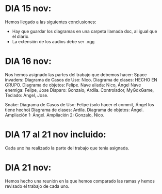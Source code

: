 
# DIA 15 nov:
Hemos llegado a las siguientes conclusiones:
- Hay que guardar los diagramas en una carpeta llamada doc, al igual que el diario.
- La extensión de los audios debe ser .ogg


# DIA 16 nov:
Nos hemos asignado las partes del trabajo que debemos hacer:
Space invaders:
  Diagrama de Casos de Uso:
    Nico.
  Diagrama de clases:
    HECHO EN GRUPO.
  Diagrama de objetos:
    Felipe. 
  Nave aliada: 
    Nico, Ángel
  Nave enemiga: 
    Felipe, Jose
  Disparo: 
    Gonzalo, Ardila.
  Controlador, MyGdxGame, Teclado: 
    Ángel, Jose. 

Snake:
  Diagrama de Casos de Uso:
    Felipe (solo hacer el commit, Ángel los tiene hecho)
  Diagrama de clases:
    Ardila.
  Diagrama de objetos:
    Ángel.
  Ampliación 1:
    Ángel.
  Ampliación 2:
    Gonzalo, Nico.

# DIA 17 al 21 nov incluido:
Cada uno ha realizado la parte del trabajo que tenía asignada.

# DIA 21 nov:
Hemos hecho una reunión en la que hemos comparado las ramas y hemos revisado el trabajo de cada uno.
